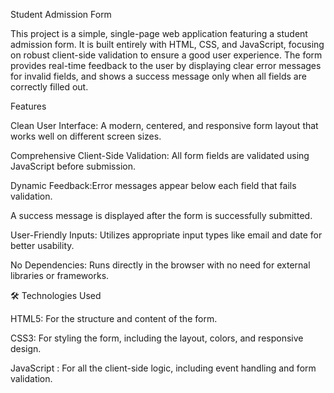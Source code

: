 Student Admission Form

This project is a simple, single-page web application featuring a student admission form. It is built entirely with HTML, CSS, and JavaScript, focusing on robust client-side validation to ensure a good user experience. The form provides real-time feedback to the user by displaying clear error messages for invalid fields, and shows a success message only when all fields are correctly filled out.

Features

Clean User Interface: A modern, centered, and responsive form layout that works well on different screen sizes.

Comprehensive Client-Side Validation: All form fields are validated using JavaScript before submission.

Dynamic Feedback:Error messages appear below each field that fails validation.

A success message is displayed after the form is successfully submitted.

User-Friendly Inputs: Utilizes appropriate input types like email and date for better usability.

No Dependencies: Runs directly in the browser with no need for external libraries or frameworks.

🛠️ Technologies Used

HTML5: For the structure and content of the form.

CSS3: For styling the form, including the layout, colors, and responsive design.

JavaScript : For all the client-side logic, including event handling and form validation.
